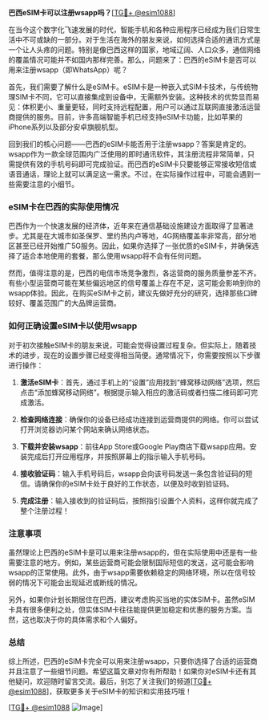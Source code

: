 **巴西eSIM卡可以注册wsapp吗？**[[TG💪+ @esim1088](https://t.me/s/esim1088)]

在当今这个数字化飞速发展的时代，智能手机和各种应用程序已经成为我们日常生活中不可或缺的一部分。对于生活在海外的朋友来说，如何选择合适的通讯方式是一个让人头疼的问题。特别是像巴西这样的国家，地域辽阔、人口众多，通信网络的覆盖情况可能并不如国内那样完善。那么，问题来了：巴西的eSIM卡是否可以用来注册wsapp（即WhatsApp）呢？

首先，我们需要了解什么是eSIM卡。eSIM卡是一种嵌入式SIM卡技术，与传统物理SIM卡不同，它可以直接集成到设备中，无需额外安装。这种技术的优势显而易见：体积更小、重量更轻，同时支持远程配置，用户可以通过互联网直接激活运营商提供的服务。目前，许多高端智能手机已经支持eSIM卡功能，比如苹果的iPhone系列以及部分安卓旗舰机型。

回到我们的核心问题——巴西的eSIM卡能否用于注册wsapp？答案是肯定的。wsapp作为一款全球范围内广泛使用的即时通讯软件，其注册流程非常简单，只需提供有效的手机号码即可完成验证。而巴西的eSIM卡只要能够正常接收短信或语音通话，理论上就可以满足这一需求。不过，在实际操作过程中，可能会遇到一些需要注意的小细节。

### eSIM卡在巴西的实际使用情况

巴西作为一个快速发展的经济体，近年来在通信基础设施建设方面取得了显著进步。尤其是在大城市如圣保罗、里约热内卢等地，4G网络覆盖率非常高，部分地区甚至已经开始推广5G服务。因此，如果你选择了一张优质的eSIM卡，并确保选择了适合本地使用的套餐，那么使用wsapp将不会有任何问题。

然而，值得注意的是，巴西的电信市场竞争激烈，各运营商的服务质量参差不齐。有些小型运营商可能在某些偏远地区的信号覆盖上存在不足，这可能会影响到你的wsapp体验。因此，在购买eSIM卡之前，建议先做好充分的研究，选择那些口碑较好、覆盖范围广的大品牌运营商。

### 如何正确设置eSIM卡以使用wsapp

对于初次接触eSIM卡的朋友来说，可能会觉得设置过程复杂。但实际上，随着技术的进步，现在的设置步骤已经变得相当简便。通常情况下，你需要按照以下步骤进行操作：

1. **激活eSIM卡**：首先，通过手机上的“设置”应用找到“蜂窝移动网络”选项，然后点击“添加蜂窝移动网络”。根据提示输入相应的激活码或者扫描二维码即可完成激活。

2. **检查网络连接**：确保你的设备已经成功连接到运营商提供的网络。你可以尝试打开浏览器访问某个网站来确认网络状态。

3. **下载并安装wsapp**：前往App Store或Google Play商店下载wsapp应用。安装完成后打开应用程序，并按照屏幕上的指示输入手机号码。

4. **接收验证码**：输入手机号码后，wsapp会向该号码发送一条包含验证码的短信。请确保你的eSIM卡处于良好的工作状态，以便及时收到验证码。

5. **完成注册**：输入接收到的验证码后，按照指引设置个人资料，这样你就完成了整个注册过程！

### 注意事项

虽然理论上巴西的eSIM卡是可以用来注册wsapp的，但在实际使用中还是有一些需要注意的地方。例如，某些运营商可能会限制国际短信的发送，这可能会影响wsapp的正常使用。此外，由于wsapp需要依赖稳定的网络环境，所以在信号较弱的情况下可能会出现延迟或断线的情况。

另外，如果你计划长期居住在巴西，建议考虑购买当地的实体SIM卡。虽然eSIM卡具有很多便利之处，但实体SIM卡往往能提供更加稳定和优惠的服务方案。当然，这也取决于你的具体需求和个人偏好。

### 总结

综上所述，巴西的eSIM卡完全可以用来注册wsapp，只要你选择了合适的运营商并且注意了一些细节问题。希望这篇文章对你有所帮助！如果你对eSIM卡还有其他疑问，欢迎随时留言交流。最后，别忘了关注我们的频道[[TG💪+ @esim1088](https://t.me/s/esim1088)]，获取更多关于eSIM卡的知识和实用技巧哦！

[[TG💪+ @esim1088](https://t.me/s/esim1088) ![Image](https://i.postimg.cc/4NQfJmqS/Snipaste-2025-05-13-00-14-12.png)]